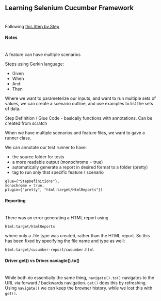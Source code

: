 ## Learning Selenium Cucumber Framework
# 
Following [this Step by Step](https://www.youtube.com/watch?v=4e9vhX7ZuCw&list=PLhW3qG5bs-L_mFHirOLEYJ7X2rIXu8SR2&index=1)

#### Notes
# 
A feature can have multiple scenarios

Steps using Gerkin language:
- Given
- When 
- And 
- Then 

Where we want to parameterize our inputs, and want to run multiple sets of values, we can create a scenario outline, and use examples to list the sets of data.  

Step Definition / Glue Code - basically functions with annotations. Can be created from scratch

When we have multiple scenarios and feature files, we want to gave a runner class. 

We can annotate our test runner to have:
- the source folder for tests
- a more readable output (monochrome = true)
- automatically generate a report in desired format to a folder (pretty)
- tag to run only that specific feature / scenario

```@CucumberOptions(features="src/test/resources/Features",
glue={"StepDefinitions"},
monochrome = true,
plugin={"pretty", "html:target/HtmlReports"})
```
#### Reporting
# 
There was an error generating a HTML report using
```
html:target/htmlReports
```
where only a .file type was created, rather than the HTML report. So this has been fixed by specifying the file name and type as well:
```
html:target/cucumber-report/cucumber.html
```

#### Driver.get() vs Driver.naviagte().to()
# 
While both do essentially the same thing, `navigate().to()` navigates to the URL via forward / backwards navigation. `get()` does this by refreshing. Using `navigate()` we can keep the browser history. while we lost this with `get()`.
